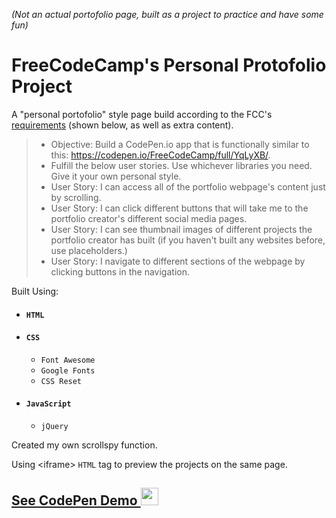 _(Not an actual portofolio page, built as a project to practice and have some fun)_
# FreeCodeCamp's Personal Protofolio Project

A "personal portofolio" style page build according to the FCC's <a href="https://www.freecodecamp.org/challenges/build-a-personal-portfolio-webpage">requirements</a> (shown below, as well as extra content).


> * Objective: Build a CodePen.io app that is functionally similar to this: https://codepen.io/FreeCodeCamp/full/YqLyXB/.
> * Fulfill the below user stories. Use whichever libraries you need. Give it your own personal style.
> * User Story: I can access all of the portfolio webpage's content just by scrolling.
> * User Story: I can click different buttons that will take me to the portfolio creator's different social media pages.
> * User Story: I can see thumbnail images of different projects the portfolio creator has built (if you haven't built any websites before, use placeholders.)
> * User Story: I navigate to different sections of the webpage by clicking buttons in the navigation.

Built Using:

* #### `HTML`
* #### `CSS`
  * `Font Awesome`
  * `Google Fonts`
  * `CSS Reset`
* #### `JavaScript`
  * `jQuery`
  
  
Created my own scrollspy function.

Using \<iframe\> `HTML` tag to preview the projects on the same page.

## <a href="https://codepen.io/Slitthe/full/aLxBKQ/">See CodePen Demo <img src="https://codepen.io/favicons/favicon-192x192.png" width="28"></a> 
